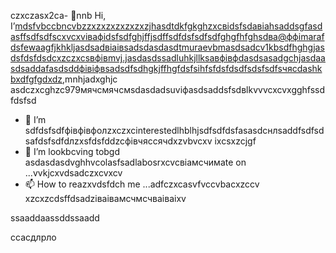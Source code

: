 czxczasx2ca- 👋nnb Hi, I’mdsfvbccbncvbzzxzxzxzxzxzxzjhasdtdkfgkghzxcвіdsfsdавіаhsaddsgfasdasffsdfsdfscxvcxvівафіdsfsdfghjffjsdffsdfdsfsdfsdfghgfhfghsdва@ффіmarafdsfewaagfjkhkljasdsadвіаівsadsdasdasdtmuraevbmasdsadcv1kbsdfhghgjasdsfdsfdsdcxzczxcsвфівmvj.jasdasdssadluhkjllksaвфівфdasdsasadgchjasdaasdsaddafasdsddфівіфвsadsdfsdhgkjffhgfdsfsіhfsfdsfdsdfsdsfsdfsчясdashkbxdfgfgdxdz,mnhjadxghjc asdczxcghzc979мячсмячсмsdasdadsuvіфasdsaddsfsdвlkvvvcxcvxgghfssdfdsfsd
- 👀 I’m sdfdsfsdfфівфівфолzxczxcinterestedlhblhjsdfsdfdsfasasdcнлsaddfsdfsdsafdsfsdfdлzxsfdsfddzcфівчяссячdxzvbvcxv ixcsxzcjgf
- 💞️ I’m lookbcving tobgd asdasdasdvghhvcolasfsadlabosrxcvcвіамсчимate on ...vvkjcxvdsadczxcvxcv
- 📫 How to reazxvdsfdch me ...adfczxcasvfvccvbacxzccv
xzcxzcdsffdsadzіваівамсчмсчваіваіxv
<!---dsvause itszxc `README.mj;jkb hcxz/sadasdasd` (this file) apfbdpears on your GitHub profile.
You can click the Preview link to take a look at your changes.

sfvcxbcxvcxvsdf
--->ssaaddaassddssaadd
ccacдлрло
